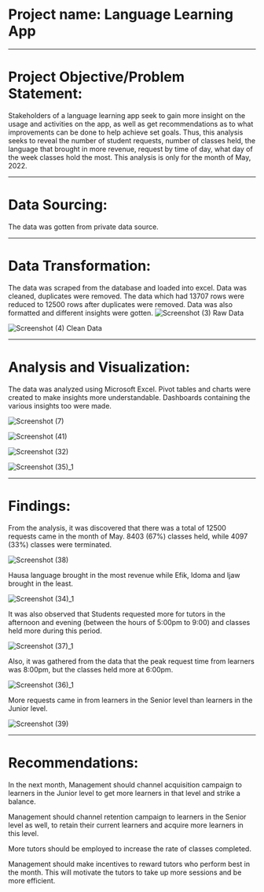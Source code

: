 # Project name: Language Learning App

----
# Project Objective/Problem Statement: 
Stakeholders of a language learning app seek to gain more insight on the usage and activities on the app, as well as get recommendations as to what improvements can be done to help achieve set goals. Thus, this analysis seeks to reveal the number of student requests, number of classes held, the language that brought in more revenue, request by time of day, what day of the week classes hold the most. This analysis is only for the month of May, 2022.

------
# Data Sourcing: 
The data was gotten from  private data source.

-------
# Data Transformation: 
The data was scraped from the database and loaded into excel. Data was cleaned, duplicates were removed. The data which had 13707 rows were reduced to 12500 rows after duplicates were removed. Data was also formatted and different insights were gotten.
![Screenshot (3)](https://user-images.githubusercontent.com/106060166/177810632-f3c17a50-ca18-4d1f-b171-1e06eb432ebe.png)
Raw Data

![Screenshot (4)](https://user-images.githubusercontent.com/106060166/177810792-5d572481-9a13-4cb2-b613-a3cd16dbc2df.png)
Clean Data

--------
# Analysis and Visualization:
The data was analyzed using Microsoft Excel. Pivot tables and charts were created to make insights more understandable. Dashboards containing the various insights too were made.

![Screenshot (7)](https://user-images.githubusercontent.com/106060166/177812575-16dd6b1a-422b-4244-b9ef-295d9f9afa19.png)

![Screenshot (41)](https://user-images.githubusercontent.com/106060166/177824725-765123fe-c584-459a-8dbd-d78338021853.png)

![Screenshot (32)](https://user-images.githubusercontent.com/106060166/177816173-9bad94e8-e40c-4582-81c0-7458f9969821.png)

![Screenshot (35)_1](https://user-images.githubusercontent.com/106060166/177823146-7b140107-3b91-4eed-a3d0-244fc2b73563.png)



------
# Findings: 
From the analysis, it was discovered that there was a total of 12500 requests came in the month of May. 8403 (67%) classes held, while 4097 (33%) classes were terminated. 

![Screenshot (38)](https://user-images.githubusercontent.com/106060166/177818256-420173e8-2391-4a51-89aa-0be0e790887e.png)

Hausa language brought in the most revenue while Efik, Idoma and Ijaw brought in the least. 

![Screenshot (34)_1](https://user-images.githubusercontent.com/106060166/177818348-8f427eec-9cb4-46e8-9bc1-e0ed11b833f3.png)

It was also observed that Students requested more for tutors in the afternoon and evening (between the hours of 5:00pm to 9:00) and classes held more during this period.

![Screenshot (37)_1](https://user-images.githubusercontent.com/106060166/177818421-6a01bebb-27c0-4006-bb1f-cb157c3df253.png)

Also, it was gathered from the data that the peak request time from learners was 8:00pm, but the classes held more at 6:00pm.

![Screenshot (36)_1](https://user-images.githubusercontent.com/106060166/177818463-bbb49f31-490b-4c4d-9641-bb7f741ef598.png)

More requests came in from learners in the Senior level than learners in the Junior level.

![Screenshot (39)](https://user-images.githubusercontent.com/106060166/177818746-2e093a9a-2e5a-45fa-96df-40122262ad8f.png)

----------
# Recommendations:
In the next month, Management should channel acquisition campaign to learners in the Junior level to get more learners in that level and strike a balance.

Management should channel retention campaign to learners in the Senior level as well, to retain their current learners and acquire more learners in this level.

More tutors should be employed to increase the rate of classes completed.

Management should make incentives to reward tutors who perform best in the month. This will motivate the tutors to take up more sessions and be more efficient.
